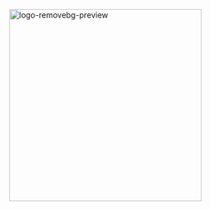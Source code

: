<img width="347" alt="logo-removebg-preview" src="https://user-images.githubusercontent.com/89902464/147149854-8829a3e1-2625-4f63-a516-c5af23a969b6.png">

